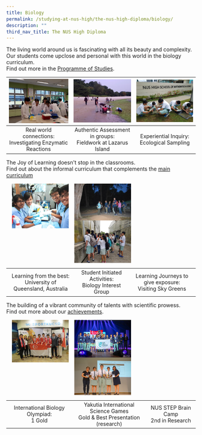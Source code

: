 ```yaml
---
title: Biology
permalink: /studying-at-nus-high/the-nus-high-diploma/biology/
description: ""
third_nav_title: The NUS High Diploma
---
```

The living world around us is fascinating with all its beauty and complexity.<br>
Our students come upclose and personal with this world in the biology curriculum.<br>
Find out more in the [Programme of Studies](https://staging.d1bl70m167uzkq.amplifyapp.com/studying-at-nus-high/the-nus-high-diploma/programme-of-studies/).

| <a href="https://staging.d1bl70m167uzkq.amplifyapp.com/biology/wonderment-in-the-classroom/"><img style="width:100%" src="/images/bio1.jpg"></a> | <a href="https://staging.d1bl70m167uzkq.amplifyapp.com/biology/wonderment-in-the-classroom/"><img style="width:100%" src="/images/bio2.jpg"></a> | <a href="https://staging.d1bl70m167uzkq.amplifyapp.com/biology/wonderment-in-the-classroom/"><img style="width:100%" src="/images/bio3.jpg"></a> |
|:---:|:---:|:---:|
| Real world connections: <br> Investigating Enzymatic Reactions | Authentic Assessment in groups:<br>Fieldwork at Lazarus Island | Experiential Inquiry:<br>Ecological Sampling |

The Joy of Learning doesn't stop in the classrooms.<br>Find out about the informal curriculum that complements the [main curriculum](https://staging.d1bl70m167uzkq.amplifyapp.com/biology/beyond-the-classroom/)
	
<p><a href="https://staging.d1bl70m167uzkq.amplifyapp.com/biology/beyond-the-classroom/"><img src="/images/bio4.jpg" style="width:30%;margin-right:15px;margin-left:15px;" align = "left"></a></p>
<p><a href="https://staging.d1bl70m167uzkq.amplifyapp.com/biology/beyond-the-classroom/"><img src="/images/bio5.jpg" style="width:30%;margin-right:15px;" align = "left"></a></p>
<p><a href="https://staging.d1bl70m167uzkq.amplifyapp.com/biology/beyond-the-classroom/"><img src="/images/bio6.jpg" style="width:30%;margin-right:15px;" align = "left"></a></p>

<br clear="left">

|  |  |  |
|:---:|:---:|:---:|
| Learning from the best:<br>University of Queensland, Australia | Student Initiated Activities:<br>Biology Interest Group | Learning Journeys to give exposure:<br>Visiting Sky Greens |

The building of a vibrant community of talents with scientific prowess.<br>
Find out more about our [achievements](https://staging.d1bl70m167uzkq.amplifyapp.com/our-dna/achievements/2019/).

<p><a href="https://staging.d1bl70m167uzkq.amplifyapp.com/our-dna/achievements/2019/"><img src="/images/bio7.jpg" style="width:30%;margin-right:15px;margin-left:15px;" align = "left"></a></p>
<p><a href="https://staging.d1bl70m167uzkq.amplifyapp.com/our-dna/achievements/2019/"><img src="/images/bio8.jpg" style="width:30%;margin-right:15px;" align = "left"></a></p>
<p><a href="https://staging.d1bl70m167uzkq.amplifyapp.com/our-dna/achievements/2019/"><img src="/images/bio9.jpg" style="width:30%;margin-right:15px;" align = "left"></a></p>

<br clear="left">

|  |  |  |
|:---:|:---:|:---:|
| International Biology Olympiad:<br>1 Gold | Yakutia International<br>Science Games<br>Gold & Best Presentation (research) | NUS STEP Brain Camp<br>2nd in Research |